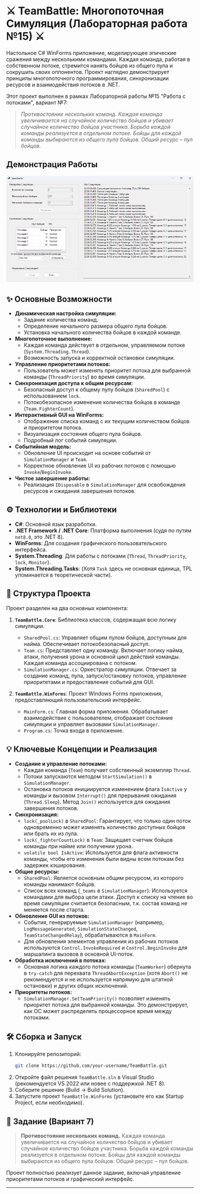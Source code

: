# ⚔️ TeamBattle: Многопоточная Симуляция (Лабораторная работа №15) ⚔️

Настольное C# WinForms приложение, моделирующее эпические сражения между несколькими командами. Каждая команда, работая в собственном потоке, стремится нанять бойцов из общего пула и сокрушить своих оппонентов. Проект наглядно демонстрирует принципы многопоточного программирования, синхронизации ресурсов и взаимодействия потоков в .NET.

Этот проект выполнен в рамках Лабораторной работы №15 "Работа с потоками", вариант №7:
> *Противостояние нескольких команд. Каждая команда увеличивается на случайное количество бойцов и убивает случайное количество бойцов участника. Борьба каждой команды реализуется в отдельном потоке. Бойцы для каждой команды выбираются из общего пула бойцов. Общий ресурс – пул бойцов.*

## Демонстрация Работы

![Пример работы приложения](image/screenshot.png)

## ✨ Основные Возможности

*   **Динамическая настройка симуляции:**
    *   Задание количества команд.
    *   Определение начального размера общего пула бойцов.
    *   Установка начального количества бойцов в каждой команде.
*   **Многопоточное выполнение:**
    *   Каждая команда действует в отдельном, управляемом потоке (`System.Threading.Thread`).
    *   Возможность запуска и корректной остановки симуляции.
*   **Управление приоритетами потоков:**
    *   Пользователь может изменять приоритет потока для выбранной команды (`ThreadPriority`) во время симуляции.
*   **Синхронизация доступа к общим ресурсам:**
    *   Безопасный доступ к общему пулу бойцов (`SharedPool`) с использованием `lock`.
    *   Потокобезопасное изменение количества бойцов в команде (`Team.FighterCount`).
*   **Интерактивный GUI на WinForms:**
    *   Отображение списка команд с их текущим количеством бойцов и приоритетом потока.
    *   Визуализация состояния общего пула бойцов.
    *   Подробный лог событий симуляции.
*   **Событийная модель:**
    *   Обновление UI происходит на основе событий от `SimulationManager` и `Team`.
    *   Корректное обновление UI из рабочих потоков с помощью `Invoke`/`BeginInvoke`.
*   **Чистое завершение работы:**
    *   Реализация `IDisposable` в `SimulationManager` для освобождения ресурсов и ожидания завершения потоков.

## ⚙️ Технологии и Библиотеки

*   **C#**: Основной язык разработки.
*   **.NET Framework / .NET Core**: Платформа выполнения (судя по путям `net8.0`, это .NET 8).
*   **WinForms**: Для создания графического пользовательского интерфейса.
*   **System.Threading**: Для работы с потоками (`Thread`, `ThreadPriority`, `lock`, `Monitor`).
*   **System.Threading.Tasks**: (Хотя `Task` здесь не основная единица, TPL упоминается в теоретической части).

## 🚀 Структура Проекта

Проект разделен на два основных компонента:

1.  **`TeamBattle.Core`**: Библиотека классов, содержащая всю логику симуляции.
    *   `SharedPool.cs`: Управляет общим пулом бойцов, доступным для найма. Обеспечивает потокобезопасный доступ.
    *   `Team.cs`: Представляет одну команду. Включает логику найма, атаки, получения урона и основной цикл действий команды. Каждая команда ассоциирована с потоком.
    *   `SimulationManager.cs`: Оркестратор симуляции. Отвечает за создание команд, пула, запуск/остановку потоков, управление приоритетами и предоставление событий для GUI.

2.  **`TeamBattle.WinForms`**: Проект Windows Forms приложения, предоставляющий пользовательский интерфейс.
    *   `MainForm.cs`: Главная форма приложения. Обрабатывает взаимодействие с пользователем, отображает состояние симуляции и управляет вызовами `SimulationManager`.
    *   `Program.cs`: Точка входа в приложение.

## 💡 Ключевые Концепции и Реализация

*   **Создание и управление потоками:**
    *   Каждая команда (`Team`) получает собственный экземпляр `Thread`.
    *   Потоки запускаются методом `StartSimulation()` в `SimulationManager`.
    *   Остановка потоков инициируется изменением флага `IsActive` у команды и вызовом `Interrupt()` для прерывания ожидания (`Thread.Sleep`). Метод `Join()` используется для ожидания завершения потоков.
*   **Синхронизация:**
    *   `lock(_poolLock)` в `SharedPool`: Гарантирует, что только один поток одновременно может изменять количество доступных бойцов или брать их из пула.
    *   `lock(_fighterCountLock)` в `Team`: Защищает счетчик бойцов команды при найме или получении урона.
    *   `volatile bool IsActive`: Используется для флага активности команды, чтобы его изменения были видны всем потокам без задержек кэширования.
*   **Общие ресурсы:**
    *   `SharedPool`: Является основным общим ресурсом, из которого команды нанимают бойцов.
    *   Список всех команд (`_teams` в `SimulationManager`): Используется командами для выбора цели атаки. Доступ к списку на чтение во время симуляции считается безопасным, т.к. состав команд не меняется после старта.
*   **Обновление GUI из потоков:**
    *   События, генерируемые `SimulationManager` (например, `LogMessageGenerated`, `SimulationStateChanged`, `TeamStateChangedRelay`), обрабатываются в `MainForm`.
    *   Для обновления элементов управления из рабочих потоков используются `Control.InvokeRequired` и `Control.BeginInvoke` для маршалинга вызовов в основной UI-поток.
*   **Обработка исключений в потоках:**
    *   Основная логика каждого потока команды (`TeamWorker`) обернута в `try-catch` для перехвата `ThreadAbortException` (хотя `Abort()` не рекомендуется и не используется напрямую для штатной остановки) и других общих исключений.
*   **Приоритеты потоков:**
    *   `SimulationManager.SetTeamPriority()` позволяет изменять приоритет потока для выбранной команды. Это демонстрирует, как ОС может распределять процессорное время между потоками.

## 🛠️ Сборка и Запуск

1.  Клонируйте репозиторий:
    ```bash
    git clone https://github.com/your-username/TeamBattle.git
    ```
2.  Откройте файл решения `TeamBattle.sln` в Visual Studio (рекомендуется VS 2022 или новее с поддержкой .NET 8).
3.  Соберите решение (Build -> Build Solution).
4.  Запустите проект `TeamBattle.WinForms` (установите его как Startup Project, если необходимо).

## 📄 Задание (Вариант 7)

> **Противостояние нескольких команд.** Каждая команда увеличивается на случайное количество бойцов и убивает случайное количество бойцов участника. Борьба каждой команды реализуется в отдельном потоке. Бойцы для каждой команды выбираются из общего пула бойцов. Общий ресурс – пул бойцов.

Проект полностью реализует данное задание, включая управление приоритетами потоков и графический интерфейс.

---
